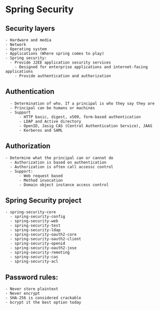 # Spring Security
  ## Security layers
    - Hardware and media
    - Network
    - Operating system
    - Applications (Where spring comes to play)
    - Spring security:
      - Provide J2EE application security services
	    - Designed for enterprise applications and internet-facing applications
	    - Provide authentication and authorization
  ## Authentication
	  - Determination of who. If a principal is who they say they are
	  - Principal can be humans or machines
	  - Support
		  - HTTP basic, digest, x509, form-based authentication
		  - LDAP and Active directory
		  - OpenID, Jasig CAS (Central Authentication Service), JAAS
		  - Kerberos and SAML
  ## Authorization
    - Determine what the principal can or cannot do
	  - Authorization is based on authentication
	  - Authorization is often call accessc control
	  - Support: 
		  - Web request based
		  - Method invocation
		  - Domain object instance access control
  ## Spring Security project
    - spring-security-core
	  - spring-security-config
	  - spring-security-web
	  - spring-security-test
	  - spring-security-ldap
	  - spring-security-oauth2-core
	  - spring-security-oauth2-client
	  - spring-security-openid
	  - spring-security-oauth2-jose
	  - spring-security-remoting
	  - spring-security-cas
	  - spring-security-acl
  ## Password rules: 
    - Never store plaintext
    - Never encrypt
    - SHA-256 is considered crackable
    - bcrypt it the best option today
  
